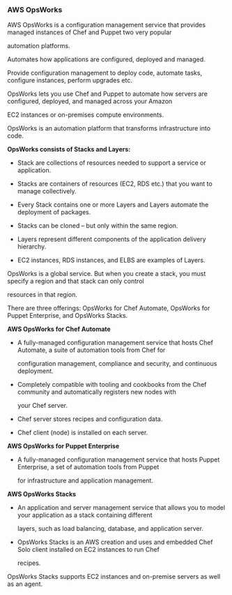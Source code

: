 ### AWS OpsWorks


AWS OpsWorks is a configuration management service that provides managed instances of Chef and Puppet two very popular

automation platforms.


Automates how applications are configured, deployed and managed.


Provide configuration management to deploy code, automate tasks, configure instances, perform upgrades etc.


OpsWorks lets you use Chef and Puppet to automate how servers are configured, deployed, and managed across your Amazon

EC2 instances or on-premises compute environments.


OpsWorks is an automation platform that transforms infrastructure into code.


**OpsWorks consists of Stacks and Layers:**


- Stack are collections of resources needed to support a service or application.

- Stacks are containers of resources (EC2, RDS etc.) that you want to manage collectively.

- Every Stack contains one or more Layers and Layers automate the deployment of packages.

- Stacks can be cloned – but only within the same region.

- Layers represent different components of the application delivery hierarchy.

- EC2 instances, RDS instances, and ELBS are examples of Layers.


OpsWorks is a global service. But when you create a stack, you must specify a region and that stack can only control

resources in that region.


There are three offerings: OpsWorks for Chef Automate, OpsWorks for Puppet Enterprise, and OpsWorks Stacks.


**AWS OpsWorks for Chef Automate**


- A fully-managed configuration management service that hosts Chef Automate, a suite of automation tools from Chef for

  configuration management, compliance and security, and continuous deployment.

- Completely compatible with tooling and cookbooks from the Chef community and automatically registers new nodes with

  your Chef server.

- Chef server stores recipes and configuration data.

- Chef client (node) is installed on each server.


**AWS OpsWorks for Puppet Enterprise**


- A fully-managed configuration management service that hosts Puppet Enterprise, a set of automation tools from Puppet

  for infrastructure and application management.


**AWS OpsWorks Stacks**


- An application and server management service that allows you to model your application as a stack containing different

  layers, such as load balancing, database, and application server.

- OpsWorks Stacks is an AWS creation and uses and embedded Chef Solo client installed on EC2 instances to run Chef

  recipes.


OpsWorks Stacks supports EC2 instances and on-premise servers as well as an agent.

